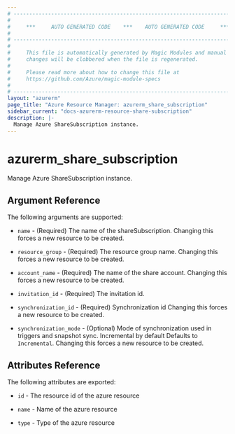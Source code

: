 ```yaml
---
# ----------------------------------------------------------------------------
#
#     ***     AUTO GENERATED CODE    ***    AUTO GENERATED CODE     ***
#
# ----------------------------------------------------------------------------
#
#     This file is automatically generated by Magic Modules and manual
#     changes will be clobbered when the file is regenerated.
#
#     Please read more about how to change this file at
#     https://github.com/Azure/magic-module-specs
#
# ----------------------------------------------------------------------------
layout: "azurerm"
page_title: "Azure Resource Manager: azurerm_share_subscription"
sidebar_current: "docs-azurerm-resource-share-subscription"
description: |-
  Manage Azure ShareSubscription instance.
---
```


# azurerm_share_subscription

Manage Azure ShareSubscription instance.


## Argument Reference

The following arguments are supported:

* `name` - (Required) The name of the shareSubscription. Changing this forces a new resource to be created.

* `resource_group` - (Required) The resource group name. Changing this forces a new resource to be created.

* `account_name` - (Required) The name of the share account. Changing this forces a new resource to be created.

* `invitation_id` - (Required) The invitation id.

* `synchronization_id` - (Required) Synchronization id Changing this forces a new resource to be created.

* `synchronization_mode` - (Optional) Mode of synchronization used in triggers and snapshot sync. Incremental by default Defaults to `Incremental`. Changing this forces a new resource to be created.

## Attributes Reference

The following attributes are exported:

* `id` - The resource id of the azure resource

* `name` - Name of the azure resource

* `type` - Type of the azure resource
